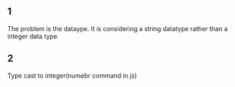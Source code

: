 ## 1
The problem is the dataype. It is considering a string datatype rather than a integer data type

## 2
Type cast to integer(numebr command in js)